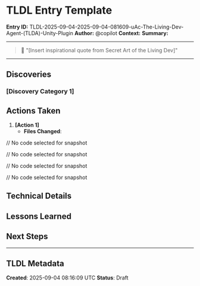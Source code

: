 # TLDL Entry Template
**Entry ID:** TLDL-2025-09-04-2025-09-04-081609-uAc-The-Living-Dev-Agent-(TLDA)-Unity-Plugin
**Author:** @copilot
**Context:** 
**Summary:** 

---

> 📜 "[Insert inspirational quote from Secret Art of the Living Dev]"

---

## Discoveries

### [Discovery Category 1]

## Actions Taken

1. **[Action 1]**
   - **Files Changed**: 

// No code selected for snapshot

// No code selected for snapshot

// No code selected for snapshot

// No code selected for snapshot

## Technical Details

## Lessons Learned

## Next Steps

---

## TLDL Metadata
**Created**: 2025-09-04 08:16:09 UTC
**Status**: Draft
